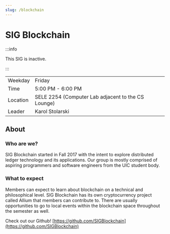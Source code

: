 ```yaml
---
slug: /blockchain
---
```


# SIG Blockchain

:::info

This SIG is inactive.

:::

|          |                                                    |
| -------- | -------------------------------------------------- |
| Weekday  | Friday                                             |
| Time     | 5:00 PM - 6:00 PM                                  |
| Location | SELE 2254 (Computer Lab adjacent to the CS Lounge) |
| Leader   | Karol Stolarski                                    |

## About

### Who are we?

SIG Blockchain started in Fall 2017 with the intent to explore distributed ledger technology and its applications. Our group is mostly comprised of aspiring programmers and software engineers from the UIC student body.

### What to expect

Members can expect to learn about blockchain on a technical and philosophical level. SIG Blockchain has its own cryptocurrency project called Allium that members can contribute to. There are usually opportunities to go to local events within the blockchain space throughout the semester as well.

Check out our Github! [https://github.com/SIGBlockchain](https://github.com/SIGBlockchain)
